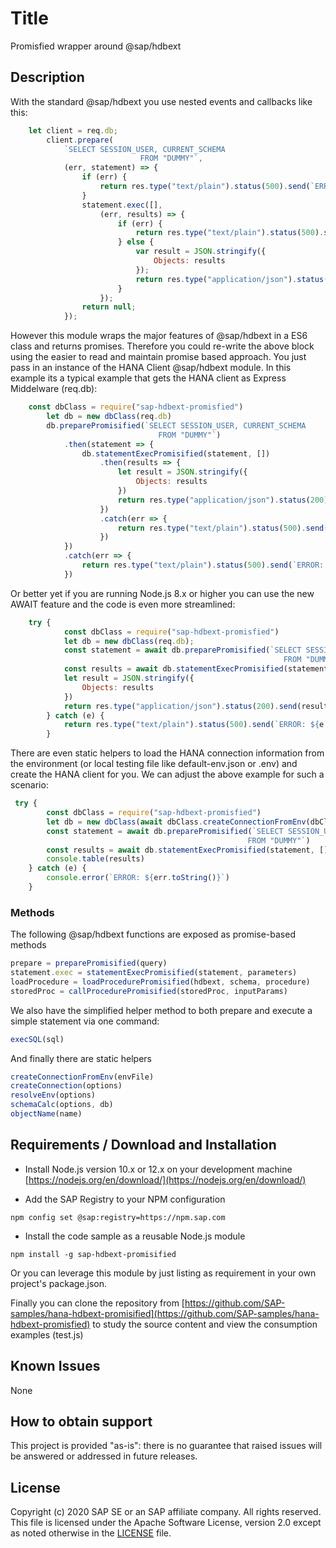 # Title

Promisfied wrapper around @sap/hdbext

## Description

With the standard @sap/hdbext you use nested events and callbacks like this:

```JavaScript
    let client = req.db;
		client.prepare(
			`SELECT SESSION_USER, CURRENT_SCHEMA 
				             FROM "DUMMY"`,
			(err, statement) => {
				if (err) {
					return res.type("text/plain").status(500).send(`ERROR: ${err.toString()}`);
				}
				statement.exec([],
					(err, results) => {
						if (err) {
							return res.type("text/plain").status(500).send(`ERROR: ${err.toString()}`);
						} else {
							var result = JSON.stringify({
								Objects: results
							});
							return res.type("application/json").status(200).send(result);
						}
					});
				return null;
			});
```

However this module wraps the major features of @sap/hdbext in a ES6 class and returns promises. Therefore you could re-write the above block using the easier to read and maintain promise based approach.  You just pass in an instance of the HANA Client @sap/hdbext module. In this example its a typical example that gets the HANA client as Express Middelware (req.db):

```JavaScript
    const dbClass = require("sap-hdbext-promisfied")
		let db = new dbClass(req.db)
		db.preparePromisified(`SELECT SESSION_USER, CURRENT_SCHEMA 
				            	 FROM "DUMMY"`)
			.then(statement => {
				db.statementExecPromisified(statement, [])
					.then(results => {
						let result = JSON.stringify({
							Objects: results
						})
						return res.type("application/json").status(200).send(result)
					})
					.catch(err => {
						return res.type("text/plain").status(500).send(`ERROR: ${err.toString()}`)
					})
			})
			.catch(err => {
				return res.type("text/plain").status(500).send(`ERROR: ${err.toString()}`)
			})
```

Or better yet if you are running Node.js 8.x or higher you can use the new AWAIT feature and the code is even more streamlined:

```JavaScript
    try {
			const dbClass = require("sap-hdbext-promisfied")
			let db = new dbClass(req.db);
			const statement = await db.preparePromisified(`SELECT SESSION_USER, CURRENT_SCHEMA 
				            								 FROM "DUMMY"`)
			const results = await db.statementExecPromisified(statement, [])
			let result = JSON.stringify({
				Objects: results
			})
			return res.type("application/json").status(200).send(result)
		} catch (e) {
			return res.type("text/plain").status(500).send(`ERROR: ${e.toString()}`)
		}
```

There are even static helpers to load the HANA connection information from the environment (or local testing file like default-env.json or .env) and create the HANA client for you.  We can adjust the above example for such a scenario:

```JavaScript
 try {
        const dbClass = require("sap-hdbext-promisfied")
        let db = new dbClass(await dbClass.createConnectionFromEnv(dbClass.resolveEnv(null)))
        const statement = await db.preparePromisified(`SELECT SESSION_USER, CURRENT_SCHEMA 
                                                     FROM "DUMMY"`)
        const results = await db.statementExecPromisified(statement, [])
        console.table(results)
    } catch (e) {
        console.error(`ERROR: ${err.toString()}`)
    }
```

### Methods

The following @sap/hdbext functions are exposed as promise-based methods

```JavaScript
prepare = preparePromisified(query)
statement.exec = statementExecPromisified(statement, parameters)
loadProcedure = loadProcedurePromisified(hdbext, schema, procedure)
storedProc = callProcedurePromisified(storedProc, inputParams)
```

We also have the simplified helper method to both prepare and execute a simple statement via one command:

```JavaScript
execSQL(sql)
```

And finally there are static helpers

```JavaScript
createConnectionFromEnv(envFile)
createConnection(options)
resolveEnv(options)
schemaCalc(options, db)
objectName(name)
```

## Requirements / Download and Installation

* Install Node.js version 10.x or 12.x on your development machine [https://nodejs.org/en/download/](https://nodejs.org/en/download/)

* Add the SAP Registry to your NPM configuration

```shell
npm config set @sap:registry=https://npm.sap.com
```

* Install the code sample as a reusable Node.js module

```shell
npm install -g sap-hdbext-promisified
```

Or you can leverage this module by just listing as requirement in your own project's package.json.

Finally you can clone the repository from [https://github.com/SAP-samples/hana-hdbext-promisified](https://github.com/SAP-samples/hana-hdbext-promisfied) to study the source content and view the consumption examples (test.js)

## Known Issues

None

## How to obtain support

This project is provided "as-is": there is no guarantee that raised issues will be answered or addressed in future releases.

## License

Copyright (c) 2020 SAP SE or an SAP affiliate company. All rights reserved. 
This file is licensed under the Apache Software License, version 2.0 except as noted otherwise in the [LICENSE](LICENSE) file.
